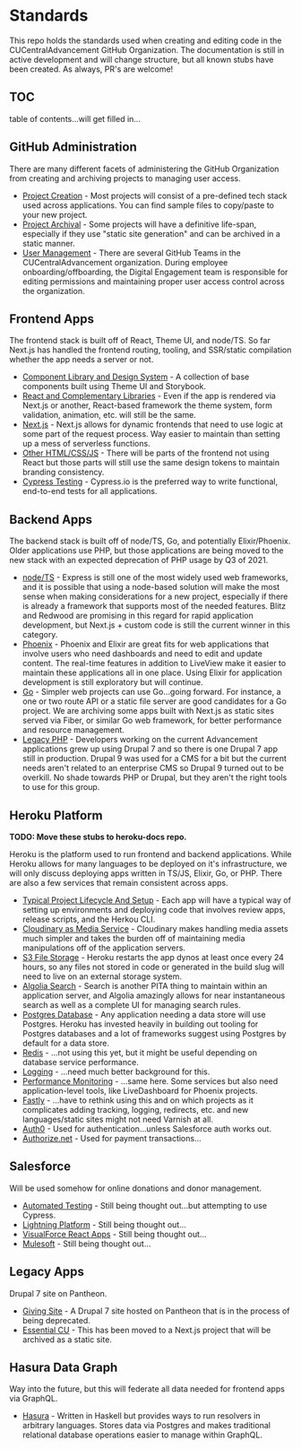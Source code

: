# Standards

This repo holds the standards used when creating and editing code in the CUCentralAdvancement GitHub 
Organization. The documentation is still in active development and will change structure, but all known
stubs have been created. As always, PR's are welcome!

## TOC

table of contents...will get filled in...

## GitHub Administration

There are many different facets of administering the GitHub Organization from creating and archiving projects
to managing user access.

- [Project Creation](docs/github/project-creation.md) - Most projects will consist of a pre-defined tech stack 
  used across applications. You can find sample files to copy/paste to your new project.
- [Project Archival](docs/github/project-archival.md) - Some projects will have a definitive life-span, especially
  if they use "static site generation" and can be archived in a static manner.
- [User Management](docs/github/user-management.md) - There are several GitHub Teams in the CUCentralAdvancement
  organization. During employee onboarding/offboarding, the Digital Engagement team is responsible for editing 
  permissions and maintaining proper user access control across the organization. 

## Frontend Apps

The frontend stack is built off of React, Theme UI, and node/TS. So far Next.js has handled the frontend routing, 
tooling, and SSR/static compilation whether the app needs a server or not.

- [Component Library and Design System](docs/frontend/design-system.md) - A collection of base components built
  using Theme UI and Storybook.
- [React and Complementary Libraries](docs/frontend/react.md) - Even if the app is rendered via Next.js or another,
  React-based framework the theme system, form validation, animation, etc. will still be the same.
- [Next.js](docs/frontend/nextjs.md) - Next.js allows for dynamic frontends that need to use logic at some part of
  the request process. Way easier to maintain than setting up a mess of serverless functions.
- [Other HTML/CSS/JS](docs/frontend/loose-ends.md) - There will be parts of the frontend not using React but
  those parts will still use the same design tokens to maintain branding consistency.
- [Cypress Testing](docs/frontend/cypress.md) - Cypress.io is the preferred way to write functional, end-to-end
  tests for all applications.

## Backend Apps

The backend stack is built off of node/TS, Go, and potentially Elixir/Phoenix. Older applications use PHP,
but those applications are being moved to the new stack with an expected deprecation of PHP usage by Q3 of 2021.

- [node/TS](docs/backend/node.md) - Express is still one of the most widely used web frameworks, and it is possible
  that using a node-based solution will make the most sense when making considerations for a new project, especially
  if there is already a framework that supports most of the needed features. Blitz and Redwood are promising in this
  regard for rapid application development, but Next.js + custom code is still the current winner in this category.
- [Phoenix](docs/backend/phoenix.md) - Phoenix and Elixir are great fits for web applications that involve users who need
  dashboards and need to edit and update content. The real-time features in addition to LiveView make it easier to
  maintain these applications all in one place. Using Elixir for application development is still exploratory but 
  will continue.
- [Go](docs/backend/go.md) - Simpler web projects can use Go...going forward. For instance, a one or two route API or a 
  static file server are good candidates for a Go project. We are archiving some apps built with Next.js as static sites
  served via Fiber, or similar Go web framework, for better performance and resource management.
- [Legacy PHP](docs/backend/php.md) - Developers working on the current Advancement applications grew up using Drupal 7
  and so there is one Drupal 7 app still in production. Drupal 9 was used for a CMS for a bit but the current needs
  aren't related to an enterprise CMS so Drupal 9 turned out to be overkill. No shade towards PHP or Drupal, but they
  aren't the right tools to use for this group. 

## Heroku Platform

**TODO: Move these stubs to heroku-docs repo.**

Heroku is the platform used to run frontend and backend applications. While Heroku allows for many languages to be 
deployed on it's infrastructure, we will only discuss deploying apps written in TS/JS, Elixir, Go, or PHP. There are
also a few services that remain consistent across apps.

- [Typical Project Lifecycle And Setup](docs/platform/lifecycle.md) - Each app will have a typical way of setting up 
  environments and deploying code that involves review apps, release scripts, and the Herkou CLI.
- [Cloudinary as Media Service](docs/platform/cloudinary.md) - Cloudinary makes handling media assets much simpler and 
  takes the burden off of maintaining media manipulations off of the application servers.  
- [S3 File Storage](docs/platform/s3.md) - Heroku restarts the app dynos at least once every 24 hours, so any files not 
  stored in code or generated in the build slug will need to live on an external storage system. 
- [Algolia Search](docs/platform/algolia.md) - Search is another PITA thing to maintain within an application server, 
  and Algolia amazingly allows for near instantaneous search as well as a complete UI for managing search rules.
- [Postgres Database](docs/platform/postgres.md) - Any application needing a data store will use Postgres. Heroku has 
  invested heavily in building out tooling for Postgres databases and a lot of frameworks suggest using Postgres
  by default for a data store.
- [Redis](docs/platform/redis.md) - ...not using this yet, but it might be useful depending on database service performance. 
- [Logging](docs/platform/logging.md) - ...need much better background for this.
- [Performance Monitoring](docs/platform/performance.md) - ...same here. Some services but also need application-level
  tools, like LiveDashboard for Phoenix projects.
- [Fastly](docs/platform/fastly.md) - ...have to rethink using this and on which projects as it complicates adding
  tracking, logging, redirects, etc. and new languages/static sites might not need Varnish at all.
- [Auth0](docs/platform/auth0.md) - Used for authentication...unless Salesforce auth works out.
- [Authorize.net](docs/platform/authorize-net.md) - Used for payment transactions... 
    
## Salesforce

Will be used somehow for online donations and donor management.

- [Automated Testing](docs/salesforce/automated-testing.md) - Still being thought out...but attempting to use Cypress.
- [Lightning Platform](docs/salesforce/lightning.md) - Still being thought out...
- [VisualForce React Apps](docs/salesforce/vf-react.md) - Still being thought out...
- [Mulesoft](docs/salesforce/mulesoft.md) - Still being thought out...

## Legacy Apps

Drupal 7 site on Pantheon.

- [Giving Site](docs/legacy/giving.md) - A Drupal 7 site hosted on Pantheon that is in the process of being deprecated.
- [Essential CU](docs/legacy/essential-cu.md) - This has been moved to a Next.js project that will be archived as a 
  static site.

## Hasura Data Graph

Way into the future, but this will federate all data needed for frontend apps via GraphQL.

- [Hasura](docs/backend/hasura.md) - Written in Haskell but provides ways to run resolvers in arbitrary languages.
  Stores data via Postgres and makes traditional relational database operations easier to manage within GraphQL.
